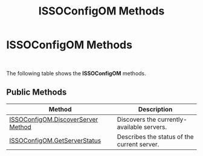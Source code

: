 ﻿---
title: ISSOConfigOM Methods
TOCTitle: ISSOConfigOM Methods
ms:assetid: db009ede-cb0c-4992-9911-6f3da4f6a2da
ms:mtpsurl: https://msdn.microsoft.com/library/Aa772087(v=BTS.80)
ms:contentKeyID: 51531763
ms.date: 08/30/2017
mtps_version: v=BTS.80
---

# ISSOConfigOM Methods

 

The following table shows the **ISSOConfigOM** methods.

## Public Methods

<table>
<thead>
<tr class="header">
<th>Method</th>
<th>Description</th>
</tr>
</thead>
<tbody>
<tr class="odd">
<td><a href="issoconfigom-discoverserver-method.md">ISSOConfigOM.DiscoverServer Method</a></td>
<td>Discovers the currently-available servers.</td>
</tr>
<tr class="even">
<td><a href="issoconfigom-getserverstatus.md">ISSOConfigOM.GetServerStatus</a></td>
<td>Describes the status of the current server.</td>
</tr>
</tbody>
</table>

